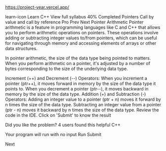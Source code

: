 https://project-year.vercel.app/

learn-icon
Learn C++
View full syllabus
40% Completed
Pointers
Call by value and call by reference
Pro
Prev
Next
Pointer Arithmetic
Pointer arithmetic is a feature in programming languages like C and C++ that allows you to perform arithmetic operations on pointers.
These operations involve adding or subtracting integer values to/from pointers, which can be useful for navigating through memory and accessing elements of arrays or other data structures.

In pointer arithmetic, the size of the data type being pointed to matters.
When you perform arithmetic on a pointer, it's adjusted by a number of bytes corresponding to the size of the underlying data type.

Increment (++) and Decrement (--) Operators:
When you increment a pointer (ptr++), it moves forward in memory by the size of the data type it points to.
When you decrement a pointer (ptr--), it moves backward in memory by the size of the data type.
Addition (+) and Subtraction (-) Operators:
Adding an integer value to a pointer (ptr + n) moves it forward by n times the size of the data type.
Subtracting an integer value from a pointer (ptr - n) moves it backward by n times the size of the data type.
Review the code in the IDE. Click on 'Submit' to know the result

Did you like the problem?
4 users found this helpful
C++

Your program will run with no input
Run
Submit


Next
